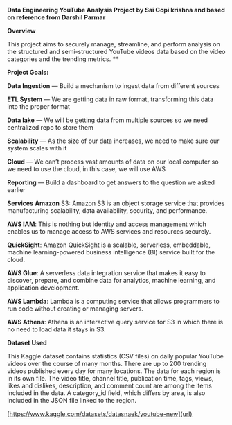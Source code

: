 **Data Engineering YouTube Analysis Project by Sai Gopi krishna and based on reference from Darshil Parmar**

**Overview**

This project aims to securely manage, streamline, and perform analysis on the structured and semi-structured YouTube videos data based on the video categories and the trending metrics.
**

**Project Goals:**


**Data Ingestion** — Build a mechanism to ingest data from different sources

**ETL System** — We are getting data in raw format, transforming this data into the proper format

**Data lake** — We will be getting data from multiple sources so we need centralized repo to store them

**Scalability** — As the size of our data increases, we need to make sure our system scales with it

**Cloud** — We can’t process vast amounts of data on our local computer so we need to use the cloud, in this case, we will use AWS

**Reporting** — Build a dashboard to get answers to the question we asked earlier

**Services** 
**Amazon** S3: Amazon S3 is an object storage service that provides manufacturing scalability, data availability, security, and performance.

**AWS IAM**: This is nothing but identity and access management which enables us to manage access to AWS services and resources securely.

**QuickSight**: Amazon QuickSight is a scalable, serverless, embeddable, machine learning-powered business intelligence (BI) service built for the cloud.

**AWS Glue**: A serverless data integration service that makes it easy to discover, prepare, and combine data for analytics, machine learning, and 
application development.

**AWS Lambda**: Lambda is a computing service that allows programmers to run code without creating or managing servers.

**AWS Athena**: Athena is an interactive query service for S3 in which there is no need to load data it stays in S3.

**Dataset Used**

This Kaggle dataset contains statistics (CSV files) on daily popular YouTube videos over the course of many months. There are up to 200 trending videos published every day for many locations. The data for each region is in its own file. The video title, channel title, publication time, tags, views, likes and dislikes, description, and comment count are among the items included in the data. A category_id field, which differs by area, is also included in the JSON file linked to the region.

[https://www.kaggle.com/datasets/datasnaek/youtube-new](url)

